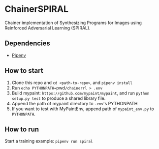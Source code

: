 # ChainerSPIRAL

Chainer implementation of Synthesizing Programs for Images using Reinforced Adversarial Learning (SPIRAL).

## Dependencies

- [Pipenv](https://pipenv.readthedocs.io/en/latest/)


## How to start

1. Clone this repo and `cd <path-to-repo>`, and `pipenv install`
2. Run `echo PYTHONPATH=`pwd`/chainerrl > .env`
3. Build mypaint: `https://github.com/mypaint/mypaint`, and run `python setup.py test` to produce a shared library file.
4. Append the path of mypaint directory to `.env`'s PYTHONPATH
5. If you want to test with MyPaintEnv, append path of `mypaint_env.py` to `PYTHONPATH`.

## How to run

Start a training example: `pipenv run spiral`